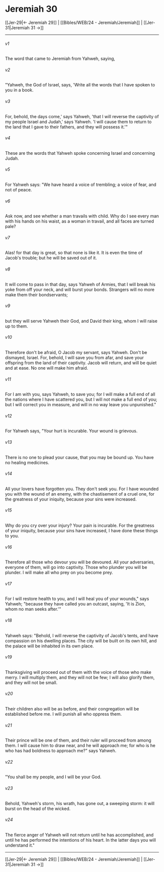 # Jeremiah 30

[[Jer-29|← Jeremiah 29]] | [[Bibles/WEB/24 - Jeremiah/Jeremiah]] | [[Jer-31|Jeremiah 31 →]]
***



###### v1 
The word that came to Jeremiah from Yahweh, saying, 

###### v2 
"Yahweh, the God of Israel, says, 'Write all the words that I have spoken to you in a book. 

###### v3 
For, behold, the days come,' says Yahweh, 'that I will reverse the captivity of my people Israel and Judah,' says Yahweh. 'I will cause them to return to the land that I gave to their fathers, and they will possess it.'" 

###### v4 
These are the words that Yahweh spoke concerning Israel and concerning Judah. 

###### v5 
For Yahweh says: "We have heard a voice of trembling; a voice of fear, and not of peace. 

###### v6 
Ask now, and see whether a man travails with child. Why do I see every man with his hands on his waist, as a woman in travail, and all faces are turned pale? 

###### v7 
Alas! for that day is great, so that none is like it. It is even the time of Jacob's trouble; but he will be saved out of it. 

###### v8 
It will come to pass in that day, says Yahweh of Armies, that I will break his yoke from off your neck, and will burst your bonds. Strangers will no more make them their bondservants; 

###### v9 
but they will serve Yahweh their God, and David their king, whom I will raise up to them. 

###### v10 
Therefore don't be afraid, O Jacob my servant, says Yahweh. Don't be dismayed, Israel. For, behold, I will save you from afar, and save your offspring from the land of their captivity. Jacob will return, and will be quiet and at ease. No one will make him afraid. 

###### v11 
For I am with you, says Yahweh, to save you; for I will make a full end of all the nations where I have scattered you, but I will not make a full end of you; but I will correct you in measure, and will in no way leave you unpunished." 

###### v12 
For Yahweh says, "Your hurt is incurable. Your wound is grievous. 

###### v13 
There is no one to plead your cause, that you may be bound up. You have no healing medicines. 

###### v14 
All your lovers have forgotten you. They don't seek you. For I have wounded you with the wound of an enemy, with the chastisement of a cruel one, for the greatness of your iniquity, because your sins were increased. 

###### v15 
Why do you cry over your injury? Your pain is incurable. For the greatness of your iniquity, because your sins have increased, I have done these things to you. 

###### v16 
Therefore all those who devour you will be devoured. All your adversaries, everyone of them, will go into captivity. Those who plunder you will be plunder. I will make all who prey on you become prey. 

###### v17 
For I will restore health to you, and I will heal you of your wounds," says Yahweh; "because they have called you an outcast, saying, 'It is Zion, whom no man seeks after.'" 

###### v18 
Yahweh says: "Behold, I will reverse the captivity of Jacob's tents, and have compassion on his dwelling places. The city will be built on its own hill, and the palace will be inhabited in its own place. 

###### v19 
Thanksgiving will proceed out of them with the voice of those who make merry. I will multiply them, and they will not be few; I will also glorify them, and they will not be small. 

###### v20 
Their children also will be as before, and their congregation will be established before me. I will punish all who oppress them. 

###### v21 
Their prince will be one of them, and their ruler will proceed from among them. I will cause him to draw near, and he will approach me; for who is he who has had boldness to approach me?" says Yahweh. 

###### v22 
"You shall be my people, and I will be your God. 

###### v23 
Behold, Yahweh's storm, his wrath, has gone out, a sweeping storm: it will burst on the head of the wicked. 

###### v24 
The fierce anger of Yahweh will not return until he has accomplished, and until he has performed the intentions of his heart. In the latter days you will understand it."

***
[[Jer-29|← Jeremiah 29]] | [[Bibles/WEB/24 - Jeremiah/Jeremiah]] | [[Jer-31|Jeremiah 31 →]]
